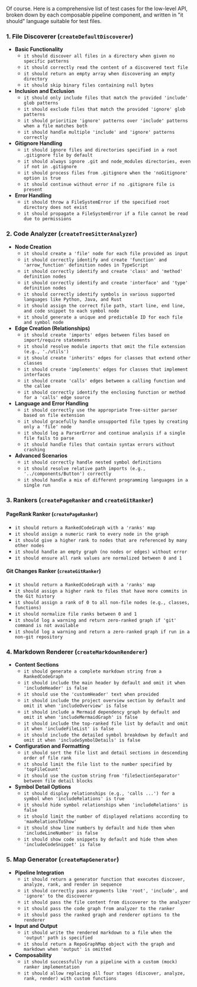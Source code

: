 Of course. Here is a comprehensive list of test cases for the low-level API, broken down by each composable pipeline component, and written in "it should" language suitable for test files.

### 1. File Discoverer (`createDefaultDiscoverer`)

-   **Basic Functionality**
    -   `it should discover all files in a directory when given no specific patterns`
    -   `it should correctly read the content of a discovered text file`
    -   `it should return an empty array when discovering an empty directory`
    -   `it should skip binary files containing null bytes`
-   **Inclusion and Exclusion**
    -   `it should only include files that match the provided 'include' glob patterns`
    -   `it should exclude files that match the provided 'ignore' glob patterns`
    -   `it should prioritize 'ignore' patterns over 'include' patterns when a file matches both`
    -   `it should handle multiple 'include' and 'ignore' patterns correctly`
-   **Gitignore Handling**
    -   `it should ignore files and directories specified in a root .gitignore file by default`
    -   `it should always ignore .git and node_modules directories, even if not in .gitignore`
    -   `it should process files from .gitignore when the 'noGitignore' option is true`
    -   `it should continue without error if no .gitignore file is present`
-   **Error Handling**
    -   `it should throw a FileSystemError if the specified root directory does not exist`
    -   `it should propagate a FileSystemError if a file cannot be read due to permissions`

### 2. Code Analyzer (`createTreeSitterAnalyzer`)

-   **Node Creation**
    -   `it should create a 'file' node for each file provided as input`
    -   `it should correctly identify and create 'function' and 'arrow_function' definition nodes in TypeScript`
    -   `it should correctly identify and create 'class' and 'method' definition nodes`
    -   `it should correctly identify and create 'interface' and 'type' definition nodes`
    -   `it should correctly identify symbols in various supported languages like Python, Java, and Rust`
    -   `it should assign the correct file path, start line, end line, and code snippet to each symbol node`
    -   `it should generate a unique and predictable ID for each file and symbol node`
-   **Edge Creation (Relationships)**
    -   `it should create 'imports' edges between files based on import/require statements`
    -   `it should resolve module imports that omit the file extension (e.g., './utils')`
    -   `it should create 'inherits' edges for classes that extend other classes`
    -   `it should create 'implements' edges for classes that implement interfaces`
    -   `it should create 'calls' edges between a calling function and the callee`
    -   `it should correctly identify the enclosing function or method for a 'calls' edge source`
-   **Language and Error Handling**
    -   `it should correctly use the appropriate Tree-sitter parser based on file extension`
    -   `it should gracefully handle unsupported file types by creating only a 'file' node`
    -   `it should log a ParserError and continue analysis if a single file fails to parse`
    -   `it should handle files that contain syntax errors without crashing`
-   **Advanced Scenarios**
    -   `it should correctly handle nested symbol definitions`
    -   `it should resolve relative path imports (e.g., '../components/Button') correctly`
    -   `it should handle a mix of different programming languages in a single run`

### 3. Rankers (`createPageRanker` and `createGitRanker`)

#### PageRank Ranker (`createPageRanker`)
-   `it should return a RankedCodeGraph with a 'ranks' map`
-   `it should assign a numeric rank to every node in the graph`
-   `it should give a higher rank to nodes that are referenced by many other nodes`
-   `it should handle an empty graph (no nodes or edges) without error`
-   `it should ensure all rank values are normalized between 0 and 1`

#### Git Changes Ranker (`createGitRanker`)
-   `it should return a RankedCodeGraph with a 'ranks' map`
-   `it should assign a higher rank to files that have more commits in the Git history`
-   `it should assign a rank of 0 to all non-file nodes (e.g., classes, functions)`
-   `it should normalize file ranks between 0 and 1`
-   `it should log a warning and return zero-ranked graph if 'git' command is not available`
-   `it should log a warning and return a zero-ranked graph if run in a non-git repository`

### 4. Markdown Renderer (`createMarkdownRenderer`)

-   **Content Sections**
    -   `it should generate a complete markdown string from a RankedCodeGraph`
    -   `it should include the main header by default and omit it when 'includeHeader' is false`
    -   `it should use the 'customHeader' text when provided`
    -   `it should include the project overview section by default and omit it when 'includeOverview' is false`
    -   `it should include a Mermaid dependency graph by default and omit it when 'includeMermaidGraph' is false`
    -   `it should include the top-ranked file list by default and omit it when 'includeFileList' is false`
    -   `it should include the detailed symbol breakdown by default and omit it when 'includeSymbolDetails' is false`
-   **Configuration and Formatting**
    -   `it should sort the file list and detail sections in descending order of file rank`
    -   `it should limit the file list to the number specified by 'topFileCount'`
    -   `it should use the custom string from 'fileSectionSeparator' between file detail blocks`
-   **Symbol Detail Options**
    -   `it should display relationships (e.g., 'calls ...') for a symbol when 'includeRelations' is true`
    -   `it should hide symbol relationships when 'includeRelations' is false`
    -   `it should limit the number of displayed relations according to 'maxRelationsToShow'`
    -   `it should show line numbers by default and hide them when 'includeLineNumber' is false`
    -   `it should show code snippets by default and hide them when 'includeCodeSnippet' is false`

### 5. Map Generator (`createMapGenerator`)

-   **Pipeline Integration**
    -   `it should return a generator function that executes discover, analyze, rank, and render in sequence`
    -   `it should correctly pass arguments like 'root', 'include', and 'ignore' to the discoverer`
    -   `it should pass the file content from discoverer to the analyzer`
    -   `it should pass the code graph from analyzer to the ranker`
    -   `it should pass the ranked graph and renderer options to the renderer`
-   **Input and Output**
    -   `it should write the rendered markdown to a file when the 'output' path is specified`
    -   `it should return a RepoGraphMap object with the graph and markdown when 'output' is omitted`
-   **Composability**
    -   `it should successfully run a pipeline with a custom (mock) ranker implementation`
    -   `it should allow replacing all four stages (discover, analyze, rank, render) with custom functions`
